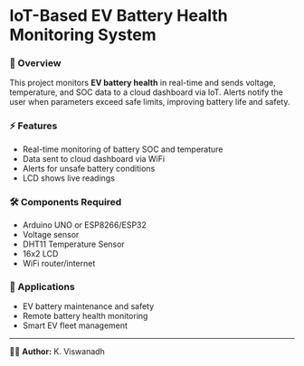 # IoT-Based EV Battery Health Monitoring System  

### 📌 Overview  
This project monitors **EV battery health** in real-time and sends voltage, temperature, and SOC data to a cloud dashboard via IoT. Alerts notify the user when parameters exceed safe limits, improving battery life and safety.  

### ⚡ Features  
- Real-time monitoring of battery SOC and temperature  
- Data sent to cloud dashboard via WiFi  
- Alerts for unsafe battery conditions  
- LCD shows live readings  

### 🛠️ Components Required  
- Arduino UNO or ESP8266/ESP32  
- Voltage sensor  
- DHT11 Temperature Sensor  
- 16x2 LCD  
- WiFi router/internet  

### 🚗 Applications  
- EV battery maintenance and safety  
- Remote battery health monitoring  
- Smart EV fleet management  

---

👨‍💻 **Author:** K. Viswanadh  
